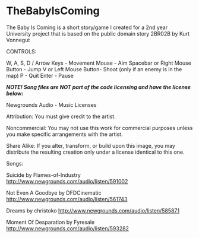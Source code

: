 # TheBabyIsComing
The Baby Is Coming is a short story/game I created for a 2nd year University project that is based on the public domain story 2BR02B by Kurt Vonnegut

CONTROLS:

W, A, S, D / Arrow Keys - Movement
Mouse - Aim
Spacebar or Right Mouse Button - Jump
V or Left Mouse Button- Shoot (only if an enemy is in the map)
P - Quit
Enter - Pause

***NOTE! Song files are NOT part of the code licensing and have the license below:***

Newgrounds Audio - Music Licenses

Attribution: You must give credit to the artist.

Noncommercial: You may not use this work for commercial purposes unless you make specific arrangements with the artist.

Share Alike: If you alter, transform, or build upon this image, you may distribute the resulting creation only under a license identical to this one.

Songs:

Suicide by Flames-of-Industry
http://www.newgrounds.com/audio/listen/591002

Not Even A Goodbye by DFDCinematic
http://www.newgrounds.com/audio/listen/561743

Dreams by christoko
http://www.newgrounds.com/audio/listen/585871

Moment Of Desparation by Fyresale
http://www.newgrounds.com/audio/listen/593282
